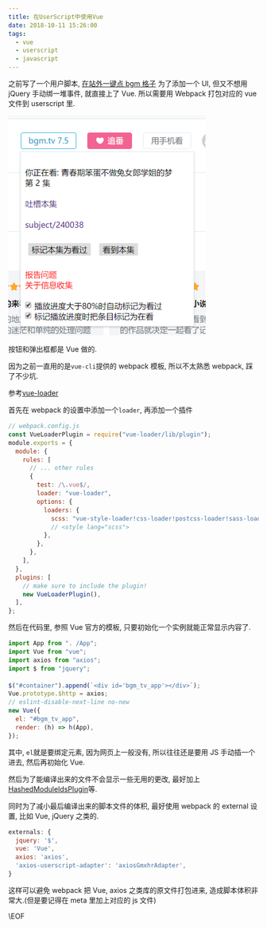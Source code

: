 ```yaml
---
title: 在UserScript中使用Vue
date: 2018-10-11 15:26:00
tags:
  - vue
  - userscript
  - javascript
---
```


之前写了一个用户脚本, [在站外一键点 bgm 格子](https://github.com/Trim21/bgm-tv-auto-tracker) 为了添加一个 UI, 但又不想用 jQuery 手动绑一堆事件, 就直接上了 Vue. 所以需要用 Webpack 打包对应的 vue 文件到 userscript 里.

<!-- more -->

![效果图](/static/bd69bf14ly1fw4c4bspy5j20b10cagmq.jpg)

按钮和弹出框都是 Vue 做的.

因为之前一直用的是`vue-cli`提供的 webpack 模板, 所以不太熟悉 webpack, 踩了不少坑.

参考[vue-loader](https://vue-loader.vuejs.org/guide/)

首先在 webpack 的设置中添加一个`loader`, 再添加一个插件

```javascript
// webpack.config.js
const VueLoaderPlugin = require("vue-loader/lib/plugin");
module.exports = {
  module: {
    rules: [
      // ... other rules
      {
        test: /\.vue$/,
        loader: "vue-loader",
        options: {
          loaders: {
            scss: "vue-style-loader!css-loader!postcss-loader!sass-loader",
            // <style lang="scss">
          },
        },
      },
    ],
  },
  plugins: [
    // make sure to include the plugin!
    new VueLoaderPlugin(),
  ],
};
```

然后在代码里, 参照 Vue 官方的模板, 只要初始化一个实例就能正常显示内容了.

```javascript
import App from ". /App";
import Vue from "vue";
import axios from "axios";
import $ from "jquery";

$("#container").append(`<div id='bgm_tv_app'></div>`);
Vue.prototype.$http = axios;
// eslint-disable-next-line no-new
new Vue({
  el: "#bgm_tv_app",
  render: (h) => h(App),
});
```

其中, `el`就是要绑定元素, 因为网页上一般没有, 所以往往还是要用 JS 手动插一个进去, 然后再初始化 Vue.

然后为了能编译出来的文件不会显示一些无用的更改, 最好加上[HashedModuleIdsPlugin](https://webpack.js.org/plugins/hashed-module-ids-plugin/)等.

同时为了减小最后编译出来的脚本文件的体积, 最好使用 webpack 的 external 设置, 比如 Vue, jQuery 之类的.

```javascript
externals: {
  jquery: '$',
  vue: 'Vue',
  axios: 'axios',
  'axios-userscript-adapter': 'axiosGmxhrAdapter',
}
```

这样可以避免 webpack 把 Vue, axios 之类库的原文件打包进来, 造成脚本体积非常大.(但是要记得在 meta 里加上对应的 js 文件)

\EOF
